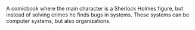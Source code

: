 A comicbook where the main character is a Sherlock Holmes figure,
but instead of solving crimes he finds bugs in systems.
These systems can be computer systems, but also organizations.
